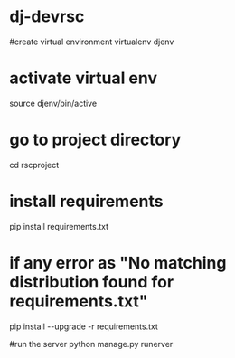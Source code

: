 # dj-devrsc
#create virtual environment
virtualenv djenv

# activate virtual env

source djenv/bin/active

# go to project directory
cd rscproject

# install requirements
pip install requirements.txt

# if any error as "No matching distribution found for requirements.txt"

pip install --upgrade -r requirements.txt

#run the server
python manage.py runerver
